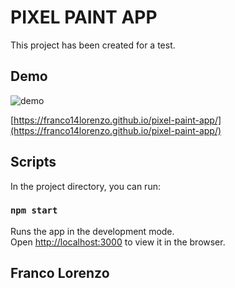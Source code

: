 # PIXEL PAINT APP

This project has been created for a test.

## Demo

![demo](https://i.ibb.co/dJPZDrB/demo-pixel-app-paint.png)

[https://franco14lorenzo.github.io/pixel-paint-app/](https://franco14lorenzo.github.io/pixel-paint-app/)

## Scripts

In the project directory, you can run:

### `npm start`

Runs the app in the development mode.\
Open [http://localhost:3000](http://localhost:3000) to view it in the browser.

## Franco Lorenzo
